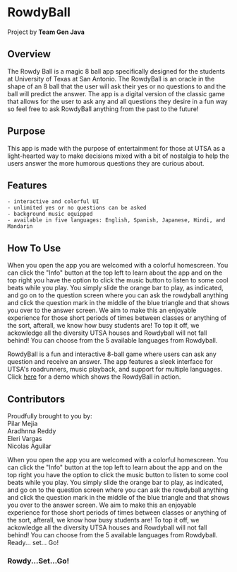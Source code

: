 # RowdyBall
Project by **Team Gen Java**
## Overview
The Rowdy Ball is a magic 8 ball app specifically designed for the students at University of Texas at San Antonio. The RowdyBall is an oracle in the shape of an 8 ball that the user will ask their yes or no questions to and the ball will predict the answer. The app is a digital version of the classic game that allows for the user to ask any and all questions they desire in a fun way so feel free to ask RowdyBall anything from the past to the future! 
## Purpose
This app is made with the purpose of entertainment for those at UTSA as a light-hearted way to make decisions mixed with a bit of nostalgia to help the users answer the more humorous questions they are curious about.
## Features
```
- interactive and colorful UI
- unlimited yes or no questions can be asked
- background music equipped
- available in five languages: English, Spanish, Japanese, Hindi, and Mandarin
```
## How To Use
When you open the app you are welcomed with a colorful homescreen. You can click the "Info" button at the top left to learn about the app and on the top right you have the option to click the music button to listen to some cool beats while you play. You simply slide the orange bar to play, as indicated, and go on to the question screen where you can ask the rowdyball anything and click the question mark in the middle of the blue triangle and that shows you over to the answer screen. We aim to make this an enjoyable experience for those short periods of times between classes or anything of the sort, afterall, we know how busy students are! To top it off, we ackowledge all the diversity UTSA houses and Rowdyball will not fall behind! You can choose from the 5 available languages from Rowdyball.

RowdyBall is a fun and interactive 8-ball game where users can ask any question and receive an answer. The app features a sleek interface for UTSA's roadrunners, music playback, and support for multiple languages.
Click [here](https://youtu.be/DZnRdokf1WU) for a demo which shows the RowdyBall in action.
## Contributors 
Proudfully brought to you by:<br/>
Pilar Mejia<br/>Aradhnna Reddy<br/>Eleri Vargas<br/>Nicolas Aguilar

When you open the app you are welcomed with a colorful homescreen. You can click the "Info" button at the top left to learn about the app and on the top right you have the option to click the music button to listen to some cool beats while you play. You simply slide the orange bar to play, as indicated, and go on to the question screen where you can ask the rowdyball anything and click the question mark in the middle of the blue triangle and that shows you over to the answer screen. We aim to make this an enjoyable experience for those short periods of times between classes or anything of the sort, afterall, we know how busy students are! To top it off, we ackowledge all the diversity UTSA houses and Rowdyball will not fall behind! You can choose from the 5 available languages from Rowdyball. Ready... set... Go!
### Rowdy...Set...Go!

